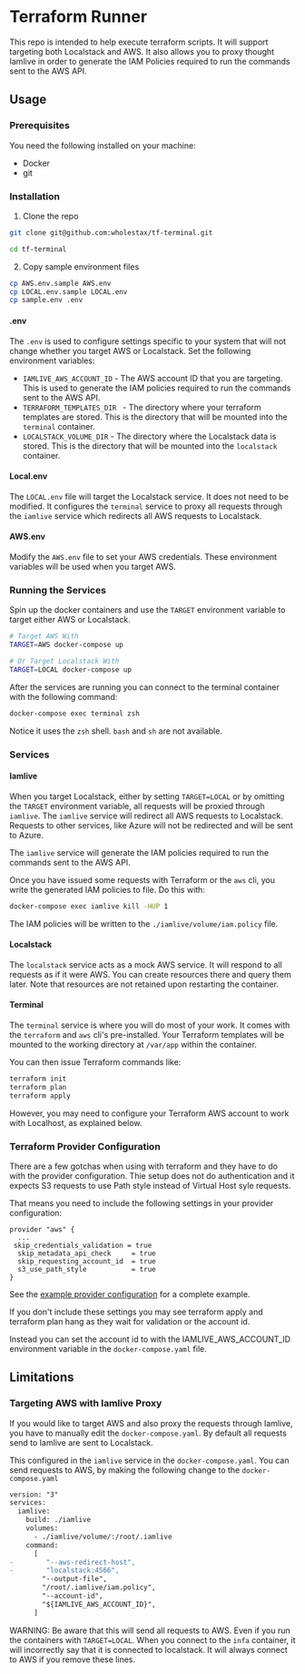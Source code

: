 # Terraform Runner

This repo is intended to help execute terraform scripts. It will support targeting both Localstack and AWS. It also allows you to proxy thought Iamlive in order to generate the IAM Policies required to run the commands sent to the AWS API.

## Usage

### Prerequisites

You need the following installed on your machine:

- Docker
- git

### Installation

1. Clone the repo

```bash
git clone git@github.com:wholestax/tf-terminal.git

cd tf-terminal
```

2. Copy sample environment files

```bash
cp AWS.env.sample AWS.env
cp LOCAL.env.sample LOCAL.env
cp sample.env .env
```

#### .env

The `.env` is used to configure settings specific to your system that will not change whether you target AWS or Localstack. Set the following environment variables:

- `IAMLIVE_AWS_ACCOUNT_ID` - The AWS account ID that you are targeting. This is used to generate the IAM policies required to run the commands sent to the AWS API.
- `TERRAFORM_TEMPLATES_DIR ` - The directory where your terraform templates are stored. This is the directory that will be mounted into the `terminal` container.
- `LOCALSTACK_VOLUME_DIR` - The directory where the Localstack data is stored. This is the directory that will be mounted into the `localstack` container.

#### Local.env

The `LOCAL.env` file will target the Localstack service. It does not need to be modified. It configures the `terminal` service to proxy all requests through the `iamlive` service which redirects all AWS requests to Localstack.

#### AWS.env

Modify the `AWS.env` file to set your AWS credentials. These environment variables will be used when you target AWS.

### Running the Services

Spin up the docker containers and use the `TARGET` environment variable to target either AWS or Localstack.

```bash
# Target AWS With
TARGET=AWS docker-compose up

# Or Target Localstack With
TARGET=LOCAL docker-compose up
```

After the services are running you can connect to the terminal container with the following command:

```bash
docker-compose exec terminal zsh

```

Notice it uses the `zsh` shell. `bash` and `sh` are not available.

### Services

#### Iamlive

When you target Localstack, either by setting `TARGET=LOCAL` or by omitting the `TARGET` environment variable, all requests will be proxied through `iamlive`. The `iamlive` service will redirect all AWS requests to Localstack. Requests to other services, like Azure will not be redirected and will be sent to Azure.

The `iamlive` service will generate the IAM policies required to run the commands sent to the AWS API.

Once you have issued some requests with Terraform or the `aws` cli, you write the generated IAM policies to file. Do this with:

```bash
docker-compose exec iamlive kill -HUP 1
```

The IAM policies will be written to the `./iamlive/volume/iam.policy` file.

#### Localstack

The `localstack` service acts as a mock AWS service. It will respond to all requests as if it were AWS. You can create resources there and query them later. Note that resources are not retained upon restarting the container.

#### Terminal

The `terminal` service is where you will do most of your work. It comes with the `terraform` and `aws` cli's pre-installed. Your Terraform templates will be mounted to the working directory at `/var/app` within the container.

You can then issue Terraform commands like:

```bash
terraform init
terraform plan
terraform apply
```

However, you may need to configure your Terraform AWS account to work with Localhost, as explained below.

### Terraform Provider Configuration

There are a few gotchas when using with terraform and they have to do with the provider configuration. Thie setup does not do authentication and it expects S3 requests to use Path style instead of Virtual Host syle requests.

That means you need to include the following settings in your provider configuration:

```hcl
provider "aws" {
  ...
 skip_credentials_validation = true
  skip_metadata_api_check     = true
  skip_requesting_account_id  = true
  s3_use_path_style           = true
}
```

See the [example provider configuration](./blob/main/terraform/iamlive-provider.tf) for a complete example.

If you don't include these settings you may see terraform apply and terraform plan hang as they wait for validation or the account id.

Instead you can set the account id to with the IAMLIVE_AWS_ACCOUNT_ID environment variable in the `docker-compose.yaml` file.

## Limitations

### Targeting AWS with Iamlive Proxy

If you would like to target AWS and also proxy the requests through Iamlive, you have to manually edit the `docker-compose.yaml`. By default all requests send to Iamlive are sent to Localstack.

This configured in the `iamlive` service in the `docker-compose.yaml`. You can send requests to AWS, by making the following change to the `docker-compose.yaml`

```diff
version: "3"
services:
  iamlive:
    build: ./iamlive
    volumes:
      - ./iamlive/volume/:/root/.iamlive
    command:
      [
-        "--aws-redirect-host",
-        "localstack:4566",
        "--output-file",
        "/root/.iamlive/iam.policy",
        "--account-id",
        "${IAMLIVE_AWS_ACCOUNT_ID}",
      ]
```

WARNING: Be aware that this will send all requests to AWS. Even if you run the containers with `TARGET=LOCAL`. When you connect to the `infa` container, it will incorrectly say that it is connected to localstack. It will always connect to AWS if you remove these lines.
